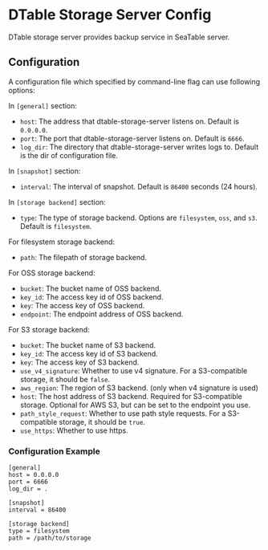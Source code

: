 # DTable Storage Server Config

DTable storage server provides backup service in SeaTable server.

## Configuration

A configuration file which specified by command-line flag can use following options:

In `[general]` section:

- `host`: The address that dtable-storage-server listens on. Default is `0.0.0.0`.
- `port`: The port that dtable-storage-server listens on. Default is `6666`.
- `log_dir`: The directory that dtable-storage-server writes logs to. Default is the dir of configuration file.

In `[snapshot]` section:

- `interval`: The interval of snapshot. Default is `86400` seconds (24 hours).

In `[storage backend]` section:

- `type`: The type of storage backend. Options are `filesystem`, `oss`, and `s3`. Default is `filesystem`.

For filesystem storage backend:

- `path`: The filepath of storage backend.

For OSS storage backend:

- `bucket`: The bucket name of OSS backend.
- `key_id`: The access key id of OSS backend.
- `key`: The access key of OSS backend.
- `endpoint`: The endpoint address of OSS backend.

For S3 storage backend:

- `bucket`: The bucket name of S3 backend.
- `key_id`: The access key id of S3 backend.
- `key`: The access key of S3 backend.
- `use_v4_signature`: Whether to use v4 signature. For a S3-compatible storage, it should be `false`.
- `aws_region`: The region of S3 backend. (only when v4 signature is used)
- `host`: The host address of S3 backend. Required for S3-compatible storage. Optional for AWS S3, but can be set to the endpoint you use.
- `path_style_request`: Whether to use path style requests. For a S3-compatible storage, it should be `true`.
- `use_https`: Whether to use https.

### Configuration Example

```
[general]
host = 0.0.0.0
port = 6666
log_dir = .

[snapshot]
interval = 86400

[storage backend]
type = filesystem
path = /path/to/storage

```
